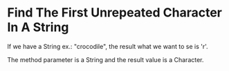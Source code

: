 # Find The First Unrepeated Character In A String

If we have a String ex.: "crocodile", the result what we want to se is 'r'.

The method parameter is a String and the result value is a Character. 
